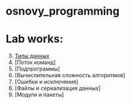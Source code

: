 # osnovy_programming


# Lab works:

3. [Типы данных]()
4. [Поток команд]
5. [Подпрограммы]
6. [Вычислительная сложность алгоритмов]
7. [Ошибки и исключения]
8. [Файлы и сериализация данных]
9. [Модули и пакеты]
